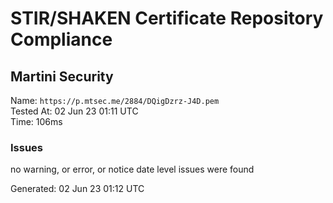 # STIR/SHAKEN Certificate Repository Compliance

## Martini Security

Name: `https://p.mtsec.me/2884/DQigDzrz-J4D.pem`\
Tested At: 02 Jun 23 01:11 UTC\
Time: 106ms

### Issues

no warning, or error, or notice date level issues were found

Generated: 02 Jun 23 01:12 UTC